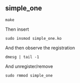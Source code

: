 simple_one
---------

```
make
```

Then insert

```
sudo insmod simple_one.ko
```

And then observe the registration

```
dmesg | tail -1
```

And unregister/remove

```
sudo rmmod simple_one
```

